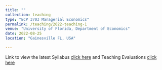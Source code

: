 ```yaml
---
title: ""
collection: teaching
type: "ECP 3703 Managerial Economics"
permalink: /teaching/2022-teaching-1
venue: "University of Florida, Department of Economics"
date: 2022-08-25
location: "Gainesville FL, USA"

---
```

Link to view the latest Syllabus [click here](Alpergin_Syllabus_Fall2022.pdf) and Teaching Evaluations [click here](Alpergin_Fall2021_Evaluations.pdf)


